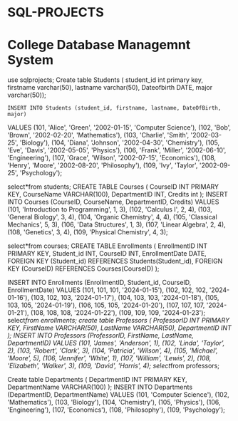 # SQL-PROJECTS
# College Database Managemnt System

use sqlprojects;
Create table Students (
    student_id int primary key,
    firstname varchar(50),
    lastname varchar(50),
    Dateofbirth DATE,
    major varchar(50));
    
    INSERT INTO Students (student_id, firstname, lastname, DateOfBirth, major)
VALUES 
(101, 'Alice', 'Green', '2002-01-15', 'Computer Science'),
(102, 'Bob', 'Brown', '2002-02-20', 'Mathematics'),
(103, 'Charlie', 'Smith', '2002-03-25', 'Biology'),
(104, 'Diana', 'Johnson', '2002-04-30', 'Chemistry'),
(105, 'Eve', 'Davis', '2002-05-05', 'Physics'),
(106, 'Frank', 'Miller', '2002-06-10', 'Engineering'),
(107, 'Grace', 'Wilson', '2002-07-15', 'Economics'),
(108, 'Henry', 'Moore', '2002-08-20', 'Philosophy'),
(109, 'Ivy', 'Taylor', '2002-09-25', 'Psychology');

select*from students;
CREATE TABLE Courses (
    CourseID INT PRIMARY KEY,
    CourseName VARCHAR(100),
    DepartmentID INT,
    Credits int
);
INSERT INTO Courses (CourseID, CourseName, DepartmentID, Credits)
VALUES 
(101, 'Introduction to Programming', 1, 3),
(102, 'Calculus I', 2, 4),
(103, 'General Biology', 3, 4),
(104, 'Organic Chemistry', 4, 4),
(105, 'Classical Mechanics', 5, 3),
(106, 'Data Structures', 1, 3),
(107, 'Linear Algebra', 2, 4),
(108, 'Genetics', 3, 4),
(109, 'Physical Chemistry', 4, 3);

select*from courses;
CREATE TABLE Enrollments (
    EnrollmentID INT PRIMARY KEY,
    Student_id INT,
    CourseID INT,
    EnrollmentDate DATE,
    FOREIGN KEY (Student_id) REFERENCES Students(Student_id),
    FOREIGN KEY (CourseID) REFERENCES Courses(CourseID)
);

INSERT INTO Enrollments (EnrollmentID, Student_id, CourseID, EnrollmentDate)
VALUES 
(101, 101, 101, '2024-01-15'),
(102, 102, 102, '2024-01-16'),
(103, 102, 103, '2024-01-17'),
(104, 103, 103, '2024-01-18'),
(105, 103, 105, '2024-01-19'),
(106, 105, 105, '2024-01-20'),
(107, 107, 107, '2024-01-21'),
(108, 108, 108, '2024-01-22'),
(109, 109, 109, '2024-01-23');
select*from enrollments;
create table Professors (
    ProfessorID INT PRIMARY KEY,
    FirstName VARCHAR(50),
    LastName VARCHAR(50),
    DepartmentID INT
);
INSERT INTO Professors (ProfessorID, FirstName, LastName, DepartmentID)
VALUES 
(101, 'James', 'Anderson', 1),
(102, 'Linda', 'Taylor', 2),
(103, 'Robert', 'Clark', 3),
(104, 'Patricia', 'Wilson', 4),
(105, 'Michael', 'Moore', 5),
(106, 'Jennifer', 'White', 1),
(107, 'William', 'Lewis', 2),
(108, 'Elizabeth', 'Walker', 3),
(109, 'David', 'Harris', 4);
select*from professors;

Create table  Departments (
    DepartmentID INT PRIMARY KEY,
    DepartmentName VARCHAR(100)
);
INSERT INTO Departments (DepartmentID, DepartmentName)
VALUES 
(101, 'Computer Science'),
(102, 'Mathematics'),
(103, 'Biology'),
(104, 'Chemistry'),
(105, 'Physics'),
(106, 'Engineering'),
(107, 'Economics'),
(108, 'Philosophy'),
(109, 'Psychology');
